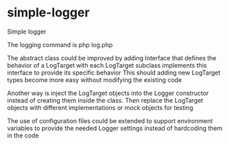 # simple-logger
Simple logger

The logging command is
php log.php

The abstract class could be improved by adding Interface that defines the behavior of a LogTarget
with each LogTarget subclass implements this interface to provide its specific behavior
This should adding new LogTarget types become more easy without modifying the existing code

Another way is inject the LogTarget objects into the Logger constructor instead of creating them inside the class.
Then replace the LogTarget objects with different implementations or mock objects for testing

The use of configuration files could be extended to support environment variables to provide the needed Logger settings instead of hardcoding them in the code
